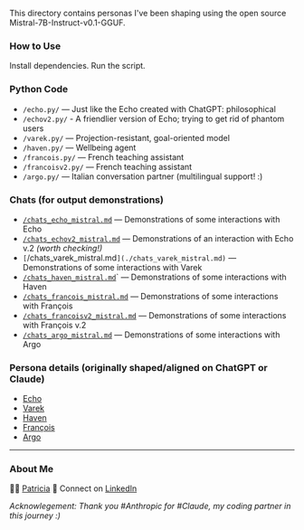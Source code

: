 This directory contains personas I've been shaping using the open source Mistral-7B-Instruct-v0.1-GGUF.

### How to Use

Install dependencies. Run the script.

### Python Code

- `/echo.py/` — Just like the Echo created with ChatGPT: philosophical
- `/echov2.py/` - A friendlier version of Echo; trying to get rid of phantom users
- `/varek.py/` — Projection-resistant, goal-oriented model
- `/haven.py/` — Wellbeing agent
- `/francois.py/` — French teaching assistant
- `/francoisv2.py/` — French teaching assistant
- `/argo.py/` — Italian conversation partner (multilingual support! :)

### Chats (for output demonstrations)

- [`/chats_echo_mistral.md`](./chats_echo_mistral.md) — Demonstrations of some interactions with Echo
- [`/chats_echov2_mistral.md`](./chats_echov2_mistral.md) — Demonstrations of an interaction with Echo v.2 *(worth checking!)*
- `[`/chats_varek_mistral.md`](./chats_varek_mistral.md)` — Demonstrations of some interactions with Varek
- [`/chats_haven_mistral.md`](./chats_haven_mistral.md)` — Demonstrations of some interactions with Haven
- [`/chats_francois_mistral.md`](./chats_francois_mistral.md) — Demonstrations of some interactions with François
- [`/chats_francoisv2_mistral.md`](./chats_francoisv2_mistral.md) — Demonstrations of some interactions with François v.2
- [`/chats_argo_mistral.md`](./chats_argo_mistral.md) — Demonstrations of some interactions with Argo

### Persona details (originally shaped/aligned on ChatGPT or Claude)

- [Echo](../personas/004_echo.md) 
- [Varek](../personas/003_projection_resistant_models.md) 
- [Haven](../personas/010_wellbeing_companion.md) 
- [François](../personas/006_french_assistant.md)
- [Argo](../personas/005_italian_conversation_partner.md)

--- 

 ### About Me

  👩‍💻 [Patricia](https://github.com/patriciaschaffer)
  🔗 Connect on [LinkedIn](https://www.linkedin.com/in/patriciaschaffer)
  
  *Acknowlegement: Thank you #Anthropic for #Claude, my coding partner in this journey :)*
  
 
  
